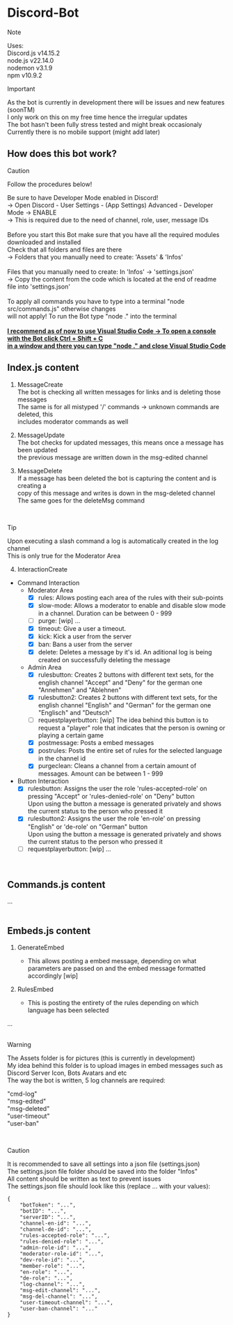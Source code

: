# Discord-Bot
> [!NOTE]
> Uses:<br />
> Discord.js v14.15.2<br />
> node.js v22.14.0<br />
> nodemon v3.1.9<br />
> npm v10.9.2<br >

> [!IMPORTANT]
> As the bot is currently in development there will be issues and new features (soonTM)<br />
> I only work on this on my free time hence the irregular updates<br />
> The bot hasn't been fully stress tested and might break occasionaly<br />
> Currently there is no mobile support (might add later)<br />

<h2>How does this bot work?</h2>

> [!CAUTION]
> Follow the procedures below!<br />

Be sure to have Developer Mode enabled in Discord!<br />
-> Open Discord - User Settings - (App Settings) Advanced - Developer Mode -> ENABLE<br />
-> This is required due to the need of channel, role, user, message IDs<br />
<br />
Before you start this Bot make sure that you have all the required modules downloaded and installed<br />
Check that all folders and files are there<br />
-> Folders that you manually need to create: 'Assets' & 'Infos'<br />
<br />
Files that you manually need to create: In 'Infos' -> 'settings.json'<br />
-> Copy the content from the code which is located at the end of readme file into 'settings.json'<br />
<br />
To apply all commands you have to type into a terminal "node src/commands.js" otherwise changes<br />
will not apply! To run the Bot type "node ." into the terminal<br />
<br />
**<ins>I recommend as of now to use Visual Studio Code -> To open a console with the Bot click Ctrl + Shift + C<br />
in a window and there you can type "node ." and close Visual Studio Code</ins>**<br />

<h2>Index.js content</h2>

1. MessageCreate<br />
The bot is checking all written messages for links and is deleting those messages<br />
The same is for all mistyped '/' commands -> unknown commands are deleted, this<br />
includes moderator commands as well<br />

2. MessageUpdate<br />
The bot checks for updated messages, this means once a message has been updated<br />
the previous message are written down in the msg-edited channel<br />

3. MessageDelete<br />
If a message has been deleted the bot is capturing the content and is creating a<br />
copy of this message and writes is down in the msg-deleted channel<br />
The same goes for the deleteMsg command<br />
<br />

> [!TIP]
> Upon executing a slash command a log is automatically created in the log channel<br />
> This is only true for the Moderator Area<br />

4. InteractionCreate
  - Command Interaction<br />
    - Moderator Area<br />
	  - [x] rules: Allows posting each area of the rules with their sub-points<br />
	  - [x] slow-mode: Allows a moderator to enable and disable slow mode in a channel. Duration can be between 0 - 999<br />
	  - [ ] purge: [wip] ...<br />
	  - [x] timeout: Give a user a timeout. <br />
	  - [x] kick: Kick a user from the server<br />
	  - [x] ban: Bans a user from the server<br />
	  - [x] delete: Deletes a message by it's id. An aditional log is being created on successfully deleting the message<br />
 
    - Admin Area<br />
	  - [x] rulesbutton: Creates 2 buttons with different text sets, for the english channel "Accept" and "Deny" for the german one "Annehmen" and "Ablehnen"<br />
	  - [x] rulesbutton2: Creates 2 buttons with different text sets, for the english channel "English" and "German" for the german one "Englisch" and "Deutsch"<br />
	  - [ ] requestplayerbutton: [wip] The idea behind this button is to request a "player" role that indicates that the person is owning or playing a certain game<br />
	  - [x] postmessage: Posts a embed messages<br />
	  - [x] postrules: Posts the entire set of rules for the selected language in the channel id<br />
	  - [x] purgeclean: Cleans a channel from a certain amount of messages. Amount can be between 1 - 999<br />
  
  - Button Interaction<br />
	- [x] rulesbutton: Assigns the user the role 'rules-accepted-role' on pressing "Accept" or 'rules-denied-role' on "Deny" button<br />
			Upon using the button a message is generated privately and shows the current status to the person who pressed it<br />
	- [x] rulesbutton2: Assigns the user the role 'en-role' on pressing "English" or 'de-role' on "German" button<br />
			Upon using the button a message is generated privately and shows the current status to the person who pressed it<br />
	- [ ] requestplayerbutton: [wip] ...
<br />

<h2>Commands.js content</h2>

...<br />
<br />

<h2>Embeds.js content</h2>

1. GenerateEmbed
   - This allows posting a embed message, depending on what parameters are passed on and the embed message formatted accordingly [wip]<br />

2. RulesEmbed
   - This is posting the entirety of the rules depending on which language has been selected<br />

...<br />
<br />

> [!WARNING]
> The Assets folder is for pictures (this is currently in development)<br />
> My idea behind this folder is to upload images in embed messages such as<br />
> Discord Server Icon, Bots Avatars and etc<br />
> The way the bot is written, 5 log channels are required:<br />
> 
> "cmd-log"<br />
> "msg-edited"<br />
> "msg-deleted"<br />
> "user-timeout"<br />
> "user-ban"<br />
<br />

> [!CAUTION]
> It is recommended to save all settings into a json file (settings.json)<br />
> The settings.json file folder should be saved into the folder "Infos"<br />
> All content should be written as text to prevent issues<br />
> The settings.json file should look like this (replace ... with your values):<br />

```
{
	"botToken": "...",
	"botID": "...",
	"serverID": "...",
	"channel-en-id": "...",
	"channel-de-id": "...",
	"rules-accepted-role": "...",
	"rules-denied-role": "...",
	"admin-role-id": "...",
	"moderator-role-id": "...",
	"dev-role-id": "...",
	"member-role": "...",
	"en-role": "...",
	"de-role": "...",
	"log-channel": "...",
	"msg-edit-channel": "...",
	"msg-del-channel": "...",
	"user-timeout-channel": "...",
	"user-ban-channel": "..."
}
```